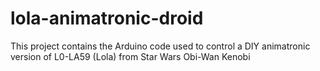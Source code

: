 # lola-animatronic-droid
This project contains the Arduino code used to control a DIY animatronic version of L0-LA59 (Lola) from Star Wars Obi-Wan Kenobi 
